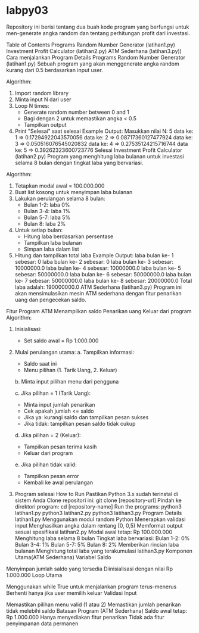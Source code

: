 # labpy03
Repository ini berisi tentang dua buah kode program yang berfungsi untuk men-generate angka random dan tentang perhitungan profit dari investasi.

Table of Contents
Programs
Random Number Generator (latihan1.py)
Investment Profit Calculator (latihan2.py)
ATM Sederhana (latihan3.py))
Cara menjalankan
Program Details
Programs
Random Number Generator (latihan1.py)
Sebuah program yang akan menggenerate angka random kurang dari 0.5 berdasarkan input user.



Algorithm:
1. Import random library
2. Minta input N dari user
3. Loop N times:
   - Generate random number between 0 and 1
   - Bagi dengan 2 untuk memastikan angka < 0.5
   - Tampilkan output
4. Print "Selesai" saat selesai
Example Output:
Masukkan nilai N: 5
data ke: 1 => 0.17294922043570056
data ke: 2 => 0.08717360127477924
data ke: 3 => 0.050516076545020832
data ke: 4 => 0.27535124215716744
data ke: 5 => 0.39262323600723776
Selesai
Investment Profit Calculator (latihan2.py)
Program yang menghitung laba bulanan untuk investasi selama 8 bulan dengan tingkat laba yang bervariasi.



Algorithm:
1. Tetapkan modal awal = 100.000.000
2. Buat list kosong untuk menyimpan laba bulanan
3. Lakukan perulangan selama 8 bulan:
   - Bulan 1-2: laba 0%
   - Bulan 3-4: laba 1%
   - Bulan 5-7: laba 5%
   - Bulan 8: laba 2%
4. Untuk setiap bulan:
   - Hitung laba berdasarkan persentase
   - Tampilkan laba bulanan
   - Simpan laba dalam list
5. Hitung dan tampilkan total laba
Example Output:
laba bulan ke- 1 sebesar: 0
laba bulan ke- 2 sebesar: 0
laba bulan ke- 3 sebesar: 10000000.0
laba bulan ke- 4 sebesar: 10000000.0
laba bulan ke- 5 sebesar: 50000000.0
laba bulan ke- 6 sebesar: 50000000.0
laba bulan ke- 7 sebesar: 50000000.0
laba bulan ke- 8 sebesar: 20000000.0
Total laba adalah: 190000000.0
ATM Sederhana (latihan3.py)
Program ini akan mensimulasikan mesin ATM sederhana dengan fitur penarikan uang dan pengecekan saldo.



Fitur Program ATM
Menampilkan saldo
Penarikan uang
Keluar dari program
Algorithm:
1. Inisialisasi:
   - Set saldo awal = Rp 1.000.000

2. Mulai perulangan utama:
   a. Tampilkan informasi:
      - Saldo saat ini
      - Menu pilihan (1. Tarik Uang, 2. Keluar)

   b. Minta input pilihan menu dari pengguna

   c. Jika pilihan = 1 (Tarik Uang):
      - Minta input jumlah penarikan
      - Cek apakah jumlah <= saldo
      - Jika ya: kurangi saldo dan tampilkan pesan sukses
      - Jika tidak: tampilkan pesan saldo tidak cukup

   d. Jika pilihan = 2 (Keluar):
      - Tampilkan pesan terima kasih
      - Keluar dari program

   e. Jika pilihan tidak valid:
      - Tampilkan pesan error
      - Kembali ke awal perulangan

3. Program selesai
How to Run
Pastikan Python 3.x sudah terinstal di sistem Anda
Clone repositori ini:
git clone [repository-url]
Pindah ke direktori program:
cd [repository-name]
Run the programs:
python3 latihan1.py
python3 latihan2.py
python3 latihan3.py
Program Details
latihan1.py
Menggunakan modul random Python
Menerapkan validasi input
Menghasilkan angka dalam rentang [0, 0,5)
Memformat output sesuai spesifikasi
latihan2.py
Modal awal tetap: Rp 100.000.000
Menghitung laba selama 8 bulan
Tingkat laba bervariasi:
Bulan 1-2: 0%
Bulan 3-4: 1%
Bulan 5-7: 5%
Bulan 8: 2%
Memberikan rincian laba bulanan
Menghitung total laba yang terakumulasi
latihan3.py
Komponen Utama(ATM Sederhana)
Variabel Saldo

Menyimpan jumlah saldo yang tersedia
Diinisialisasi dengan nilai Rp 1.000.000
Loop Utama

Menggunakan while True untuk menjalankan program terus-menerus
Berhenti hanya jika user memilih keluar
Validasi Input

Memastikan pilihan menu valid (1 atau 2)
Memastikan jumlah penarikan tidak melebihi saldo
Batasan Program (ATM Sederhana)
Saldo awal tetap: Rp 1.000.000
Hanya menyediakan fitur penarikan
Tidak ada fitur penyimpanan data permanen
